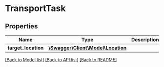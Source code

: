 # TransportTask

## Properties
Name | Type | Description | Notes
------------ | ------------- | ------------- | -------------
**target_location** | [**\Swagger\Client\Model\Location**](Location.md) |  | [optional] 

[[Back to Model list]](../README.md#documentation-for-models) [[Back to API list]](../README.md#documentation-for-api-endpoints) [[Back to README]](../README.md)


